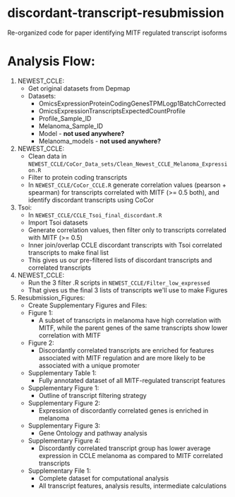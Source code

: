 # discordant-transcript-resubmission
Re-organized code for paper identifying MITF regulated transcript isoforms

# Analysis Flow:

1. NEWEST_CCLE:
   * Get original datasets from Depmap
   * Datasets:
      * OmicsExpressionProteinCodingGenesTPMLogp1BatchCorrected
      * OmicsExpressionTranscriptsExpectedCountProfile
      * Profile_Sample_ID
      * Melanoma_Sample_ID
      * Model - **not used anywhere?**
      * Melanoma_models - **not used anywhere?**
2. NEWEST_CCLE:
   * Clean data in `NEWEST_CCLE/CoCor_Data_sets/Clean_Newest_CCLE_Melanoma_Expression.R`
   * Filter to protein coding transcripts
   * In `NEWEST_CCLE/CoCor_CCLE.R` generate correlation values (pearson + spearman) for transcripts correlated with MITF (>= 0.5 both), and identify discordant transcripts using CoCor
3. Tsoi:
   * In `NEWEST_CCLE/CCLE_Tsoi_final_discordant.R`
   * Import Tsoi datasets
   * Generate correlation values, then filter only to transcripts correlated with MITF (>= 0.5)
   * Inner join/overlap CCLE discordant transcripts with Tsoi correlated transcripts to make final list
   * This gives us our pre-filtered lists of discordant transcripts and correlated transcripts
4. NEWEST_CCLE:
   * Run the 3 filter .R scripts in `NEWEST_CCLE/Filter_low_expressed`
   * That gives us the final 3 lists of transcripts we'll use to make Figures
5. Resubmission_Figures:
   * Create Supplementary Figures and Files:
   * Figure 1:
      * A subset of transcripts in melanoma have high correlation with MITF, while the parent genes of the same transcripts show lower correlation with MITF
   * Figure 2:
      * Discordantly correlated transcripts are enriched for features associated with MITF regulation and are more likely to be associated with a unique promoter
   * Supplementary Table 1:
      * Fully annotated dataset of all MITF-regulated transcript features
   * Supplementary Figure 1:
      * Outline of transcript filtering strategy
   * Supplementary Figure 2:
      * Expression of discordantly correlated genes is enriched in melanoma
   * Supplementary Figure 3:
      * Gene Ontology and pathway analysis
   * Supplementary Figure 4:
      * Discordantly correlated transcript group has lower average expression in CCLE melanoma as compared to MITF correlated transcripts
   * Supplementary File 1:
      * Complete dataset for computational analysis
      * All transcript features, analysis results, intermediate calculations
